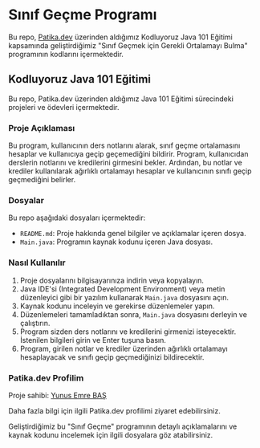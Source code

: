 # Sınıf Geçme Programı

Bu repo, [Patika.dev](https://www.patika.dev/tr) üzerinden aldığımız Kodluyoruz Java 101 Eğitimi kapsamında geliştirdiğimiz "Sınıf Geçmek için Gerekli Ortalamayı Bulma" programının kodlarını içermektedir.

## Kodluyoruz Java 101 Eğitimi

Bu repo, Patika.dev üzerinden aldığımız Java 101 Eğitimi sürecindeki projeleri ve ödevleri içermektedir.

### Proje Açıklaması

Bu program, kullanıcının ders notlarını alarak, sınıf geçme ortalamasını hesaplar ve kullanıcıya geçip geçemediğini bildirir. Program, kullanıcıdan derslerin notlarını ve kredilerini girmesini bekler. Ardından, bu notlar ve krediler kullanılarak ağırlıklı ortalamayı hesaplar ve kullanıcının sınıfı geçip geçmediğini belirler.

### Dosyalar

Bu repo aşağıdaki dosyaları içermektedir:

- `README.md`: Proje hakkında genel bilgiler ve açıklamalar içeren dosya.
- `Main.java`: Programın kaynak kodunu içeren Java dosyası.

### Nasıl Kullanılır

1. Proje dosyalarını bilgisayarınıza indirin veya kopyalayın.
2. Java IDE'si (Integrated Development Environment) veya metin düzenleyici gibi bir yazılım kullanarak `Main.java` dosyasını açın.
3. Kaynak kodunu inceleyin ve gerekirse düzenlemeler yapın.
4. Düzenlemeleri tamamladıktan sonra, `Main.java` dosyasını derleyin ve çalıştırın.
5. Program sizden ders notlarını ve kredilerini girmenizi isteyecektir. İstenilen bilgileri girin ve Enter tuşuna basın.
6. Program, girilen notlar ve krediler üzerinden ağırlıklı ortalamayı hesaplayacak ve sınıfı geçip geçmediğinizi bildirecektir.

### Patika.dev Profilim

Proje sahibi: [Yunus Emre BAŞ](https://app.patika.dev/shqiptarbas)

Daha fazla bilgi için ilgili Patika.dev profilimi ziyaret edebilirsiniz.

Geliştirdiğimiz bu "Sınıf Geçme" programının detaylı açıklamalarını ve kaynak kodunu incelemek için ilgili dosyalara göz atabilirsiniz.

